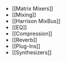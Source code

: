* [[Matrix Mixers]]
* [[Mixing]]
* [[Harrison MixBus]]
* [[EQ]]
* [[Compression]]
* [[Reverb]]
* [[Plug-Ins]]
* [[Synthesizers]]
